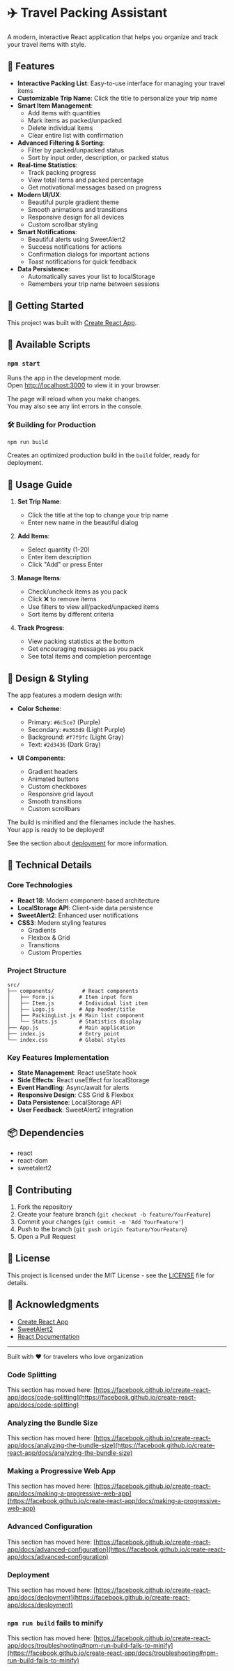 # ✈️ Travel Packing Assistant

A modern, interactive React application that helps you organize and track your travel items with style.

## 🌟 Features

- **Interactive Packing List**: Easy-to-use interface for managing your travel items
- **Customizable Trip Name**: Click the title to personalize your trip name
- **Smart Item Management**:
  - Add items with quantities
  - Mark items as packed/unpacked
  - Delete individual items
  - Clear entire list with confirmation
- **Advanced Filtering & Sorting**:
  - Filter by packed/unpacked status
  - Sort by input order, description, or packed status
- **Real-time Statistics**:
  - Track packing progress
  - View total items and packed percentage
  - Get motivational messages based on progress
- **Modern UI/UX**:
  - Beautiful purple gradient theme
  - Smooth animations and transitions
  - Responsive design for all devices
  - Custom scrollbar styling
- **Smart Notifications**:
  - Beautiful alerts using SweetAlert2
  - Success notifications for actions
  - Confirmation dialogs for important actions
  - Toast notifications for quick feedback
- **Data Persistence**:
  - Automatically saves your list to localStorage
  - Remembers your trip name between sessions

## 🚀 Getting Started

This project was built with [Create React App](https://github.com/facebook/create-react-app).

## 📝 Available Scripts

### `npm start`

Runs the app in the development mode.\
Open [http://localhost:3000](http://localhost:3000) to view it in your browser.

The page will reload when you make changes.\
You may also see any lint errors in the console.

### 🛠️ Building for Production

```bash
npm run build
```

Creates an optimized production build in the `build` folder, ready for deployment.

## 📱 Usage Guide

1. **Set Trip Name**:
   - Click the title at the top to change your trip name
   - Enter new name in the beautiful dialog

2. **Add Items**:
   - Select quantity (1-20)
   - Enter item description
   - Click "Add" or press Enter

3. **Manage Items**:
   - Check/uncheck items as you pack
   - Click ❌ to remove items
   - Use filters to view all/packed/unpacked items
   - Sort items by different criteria

4. **Track Progress**:
   - View packing statistics at the bottom
   - Get encouraging messages as you pack
   - See total items and completion percentage

## 🎨 Design & Styling

The app features a modern design with:

- **Color Scheme**:
  - Primary: `#6c5ce7` (Purple)
  - Secondary: `#a363d9` (Light Purple)
  - Background: `#f7f9fc` (Light Gray)
  - Text: `#2d3436` (Dark Gray)

- **UI Components**:
  - Gradient headers
  - Animated buttons
  - Custom checkboxes
  - Responsive grid layout
  - Smooth transitions
  - Custom scrollbars

The build is minified and the filenames include the hashes.\
Your app is ready to be deployed!

See the section about [deployment](https://facebook.github.io/create-react-app/docs/deployment) for more information.

## 🔧 Technical Details

### Core Technologies
- **React 18**: Modern component-based architecture
- **LocalStorage API**: Client-side data persistence
- **SweetAlert2**: Enhanced user notifications
- **CSS3**: Modern styling features
  - Gradients
  - Flexbox & Grid
  - Transitions
  - Custom Properties

### Project Structure
```
src/
├── components/         # React components
│   ├── Form.js        # Item input form
│   ├── Item.js        # Individual list item
│   ├── Logo.js        # App header/title
│   ├── PackingList.js # Main list component
│   └── Stats.js       # Statistics display
├── App.js             # Main application
├── index.js           # Entry point
└── index.css          # Global styles
```

### Key Features Implementation
- **State Management**: React useState hook
- **Side Effects**: React useEffect for localStorage
- **Event Handling**: Async/await for alerts
- **Responsive Design**: CSS Grid & Flexbox
- **Data Persistence**: LocalStorage API
- **User Feedback**: SweetAlert2 integration

## 📦 Dependencies

- react
- react-dom
- sweetalert2

## 🤝 Contributing

1. Fork the repository
2. Create your feature branch (`git checkout -b feature/YourFeature`)
3. Commit your changes (`git commit -m 'Add YourFeature'`)
4. Push to the branch (`git push origin feature/YourFeature`)
5. Open a Pull Request

## 📝 License

This project is licensed under the MIT License - see the [LICENSE](LICENSE) file for details.

## 🙏 Acknowledgments

- [Create React App](https://create-react-app.dev/)
- [SweetAlert2](https://sweetalert2.github.io/)
- [React Documentation](https://reactjs.org/)

---
Built with ❤️ for travelers who love organization

### Code Splitting

This section has moved here: [https://facebook.github.io/create-react-app/docs/code-splitting](https://facebook.github.io/create-react-app/docs/code-splitting)

### Analyzing the Bundle Size

This section has moved here: [https://facebook.github.io/create-react-app/docs/analyzing-the-bundle-size](https://facebook.github.io/create-react-app/docs/analyzing-the-bundle-size)

### Making a Progressive Web App

This section has moved here: [https://facebook.github.io/create-react-app/docs/making-a-progressive-web-app](https://facebook.github.io/create-react-app/docs/making-a-progressive-web-app)

### Advanced Configuration

This section has moved here: [https://facebook.github.io/create-react-app/docs/advanced-configuration](https://facebook.github.io/create-react-app/docs/advanced-configuration)

### Deployment

This section has moved here: [https://facebook.github.io/create-react-app/docs/deployment](https://facebook.github.io/create-react-app/docs/deployment)

### `npm run build` fails to minify

This section has moved here: [https://facebook.github.io/create-react-app/docs/troubleshooting#npm-run-build-fails-to-minify](https://facebook.github.io/create-react-app/docs/troubleshooting#npm-run-build-fails-to-minify)
